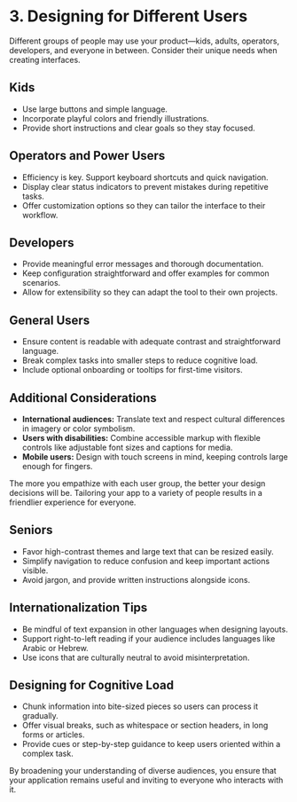# 3. Designing for Different Users

Different groups of people may use your product—kids, adults, operators, developers, and everyone in between. Consider their unique needs when creating interfaces.

## Kids

- Use large buttons and simple language.
- Incorporate playful colors and friendly illustrations.
- Provide short instructions and clear goals so they stay focused.

## Operators and Power Users

- Efficiency is key. Support keyboard shortcuts and quick navigation.
- Display clear status indicators to prevent mistakes during repetitive tasks.
- Offer customization options so they can tailor the interface to their workflow.

## Developers

- Provide meaningful error messages and thorough documentation.
- Keep configuration straightforward and offer examples for common scenarios.
- Allow for extensibility so they can adapt the tool to their own projects.

## General Users

- Ensure content is readable with adequate contrast and straightforward language.
- Break complex tasks into smaller steps to reduce cognitive load.
- Include optional onboarding or tooltips for first-time visitors.

## Additional Considerations

- **International audiences:** Translate text and respect cultural differences in imagery or color symbolism.
- **Users with disabilities:** Combine accessible markup with flexible controls like adjustable font sizes and captions for media.
- **Mobile users:** Design with touch screens in mind, keeping controls large enough for fingers.

The more you empathize with each user group, the better your design decisions will be. Tailoring your app to a variety of people results in a friendlier experience for everyone.

## Seniors

- Favor high-contrast themes and large text that can be resized easily.
- Simplify navigation to reduce confusion and keep important actions visible.
- Avoid jargon, and provide written instructions alongside icons.

## Internationalization Tips

- Be mindful of text expansion in other languages when designing layouts.
- Support right-to-left reading if your audience includes languages like Arabic or Hebrew.
- Use icons that are culturally neutral to avoid misinterpretation.

## Designing for Cognitive Load

- Chunk information into bite-sized pieces so users can process it gradually.
- Offer visual breaks, such as whitespace or section headers, in long forms or articles.
- Provide cues or step-by-step guidance to keep users oriented within a complex task.

By broadening your understanding of diverse audiences, you ensure that your application remains useful and inviting to everyone who interacts with it.
